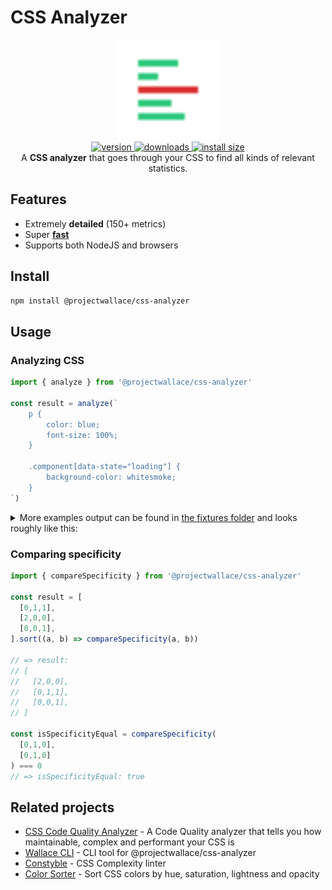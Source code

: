 # CSS Analyzer

<div align="center">
  <img src="logo.svg" height="160" width="160" alt="Analyzer logo">
</div>

<div align="center">
  <a href="https://npmjs.org/package/@projectwallace/css-analyzer">
    <img src="https://badgen.net/npm/v/@projectwallace/css-analyzer" alt="version" />
  </a>
  <a href="https://npmjs.org/package/@projectwallace/css-analyzer">
    <img src="https://badgen.now.sh/npm/dm/@projectwallace/css-analyzer" alt="downloads" />
  </a>
  <a href="https://packagephobia.com/result?p=%40projectwallace%2Fcss-analyzer">
    <img src="https://packagephobia.com/badge?p=%40projectwallace%2Fcss-analyzer" alt="install size" />
  </a>
</div>

<div align="center">
A <b>CSS analyzer</b> that goes through your CSS to find all kinds of relevant statistics.
</div>

## Features

* Extremely **detailed** (150+ metrics)
* Super **[fast](/benchmark)**
* Supports both NodeJS and browsers

## Install

```sh
npm install @projectwallace/css-analyzer
```

## Usage

### Analyzing CSS

```js
import { analyze } from '@projectwallace/css-analyzer'

const result = analyze(`
	p {
		color: blue;
		font-size: 100%;
	}

	.component[data-state="loading"] {
		background-color: whitesmoke;
	}
`)
```
<details>
  <summary>More examples output can be found in <a href="src/__fixtures__">the fixtures folder</a> and looks roughly like this:</summary>

```json
{
  "stylesheet": {
    "sourceLinesOfCode": 5,
    "linesOfCode": 8,
    "size": 113,
    "comments": {
      "total": 0,
      "size": 0
    }
  },
  "atrules": {
    "fontface": {
      "total": 0,
      "totalUnique": 0,
      "unique": [],
      "uniquenessRatio": 1
    },
    "import": {
      "total": 0,
      "totalUnique": 0,
      "unique": {},
      "uniquenessRatio": 0
    },
    "media": {
      "total": 0,
      "totalUnique": 0,
      "unique": {},
      "uniquenessRatio": 0
    },
    "charset": {
      "total": 0,
      "totalUnique": 0,
      "unique": {},
      "uniquenessRatio": 0
    },
    "supports": {
      "total": 0,
      "totalUnique": 0,
      "unique": {},
      "uniquenessRatio": 0
    },
    "keyframes": {
      "total": 0,
      "totalUnique": 0,
      "unique": {},
      "uniquenessRatio": 0,
      "prefixed": {
        "total": 0,
        "totalUnique": 0,
        "unique": {},
        "uniquenessRatio": 0,
        "ratio": null
      }
    },
    "container": {
      "total": 0,
      "totalUnique": 0,
      "unique": {},
      "uniquenessRatio": 0
    }
  },
  "rules": {
    "total": 2,
    "empty": {
      "total": 0,
      "ratio": 0
    },
    "selectors": {
      "min": 1,
      "max": 1,
      "mean": 1,
      "mode": 1,
      "median": 1,
      "range": 0,
      "sum": 2,
      "items": [
        1,
        1
      ]
    },
    "declarations": {
      "min": 1,
      "max": 2,
      "mean": 1.5,
      "mode": 1.5,
      "median": 1.5,
      "range": 1,
      "sum": 3,
      "items": [
        2,
        1
      ]
    }
  },
  "selectors": {
    "total": 2,
    "totalUnique": 2,
    "uniquenessRatio": 1,
    "specificity": {
      "sum": [
        0,
        2,
        1
      ],
      "min": [
        0,
        0,
        1
      ],
      "max": [
        0,
        2,
        0
      ],
      "mean": [
        0,
        1,
        0.5
      ],
      "mode": [
        0,
        1,
        0.5
      ],
      "median": [
        0,
        1,
        0.5
      ],
      "items": [
        [
          0,
          0,
          1
        ],
        [
          0,
          2,
          0
        ]
      ]
    },
    "complexity": {
      "min": 1,
      "max": 3,
      "mean": 2,
      "mode": 2,
      "median": 2,
      "range": 2,
      "sum": 4,
      "total": 2,
      "totalUnique": 2,
      "unique": {
        "1": 1,
        "3": 1
      },
      "uniquenessRatio": 1,
      "items": [
        1,
        3
      ]
    },
    "id": {
      "total": 0,
      "totalUnique": 0,
      "unique": {},
      "uniquenessRatio": 0,
      "ratio": 0
    },
    "accessibility": {
      "total": 0,
      "totalUnique": 0,
      "unique": {},
      "uniquenessRatio": 0,
      "ratio": 0
    },
    "keyframes": {
      "total": 0,
      "totalUnique": 0,
      "unique": {},
      "uniquenessRatio": 0,
      "ratio": 0
    }
  },
  "declarations": {
    "total": 3,
    "unique": {
      "total": 3,
      "ratio": 1
    },
    "importants": {
      "total": 0,
      "ratio": 0,
      "inKeyframes": {
        "total": 0,
        "ratio": 0
      }
    }
  },
  "properties": {
    "total": 3,
    "totalUnique": 3,
    "unique": {
      "color": 1,
      "font-size": 1,
      "background-color": 1
    },
    "uniquenessRatio": 1,
    "prefixed": {
      "total": 0,
      "totalUnique": 0,
      "unique": {},
      "uniquenessRatio": 0,
      "ratio": 0
    },
    "custom": {
      "total": 0,
      "totalUnique": 0,
      "unique": {},
      "uniquenessRatio": 0,
      "ratio": 0
    },
    "browserhacks": {
      "total": 0,
      "totalUnique": 0,
      "unique": {},
      "uniquenessRatio": 0,
      "ratio": 0
    }
  },
  "values": {
    "colors": {
      "total": 2,
      "totalUnique": 2,
      "unique": {
        "blue": 1,
        "whitesmoke": 1
      },
      "uniquenessRatio": 1,
      "itemsPerContext": {
        "color": {
          "total": 1,
          "totalUnique": 1,
          "unique": {
            "blue": 1
          },
          "uniquenessRatio": 1
        },
        "background-color": {
          "total": 1,
          "totalUnique": 1,
          "unique": {
            "whitesmoke": 1
          },
          "uniquenessRatio": 1
        }
      }
    },
    "fontFamilies": {
      "total": 0,
      "totalUnique": 0,
      "unique": {},
      "uniquenessRatio": 0
    },
    "fontSizes": {
      "total": 1,
      "totalUnique": 1,
      "unique": {
        "100%": 1
      },
      "uniquenessRatio": 1
    },
    "zindexes": {
      "total": 0,
      "totalUnique": 0,
      "unique": {},
      "uniquenessRatio": 0
    },
    "textShadows": {
      "total": 0,
      "totalUnique": 0,
      "unique": {},
      "uniquenessRatio": 0
    },
    "boxShadows": {
      "total": 0,
      "totalUnique": 0,
      "unique": {},
      "uniquenessRatio": 0
    },
    "animations": {
      "durations": {
        "total": 0,
        "totalUnique": 0,
        "unique": {},
        "uniquenessRatio": 0
      },
      "timingFunctions": {
        "total": 0,
        "totalUnique": 0,
        "unique": {},
        "uniquenessRatio": 0
      }
    },
    "prefixes": {
      "total": 0,
      "totalUnique": 0,
      "unique": {},
      "uniquenessRatio": 0
    },
    "units": {
      "total": 0,
      "totalUnique": 0,
      "unique": {},
      "uniquenessRatio": 0,
      "itemsPerContext": {}
    }
  },
  "__meta__": {
    "parseTime": 4,
    "analyzeTime": 5,
    "total": 10
  }
}
```
</details>

### Comparing specificity

```js
import { compareSpecificity } from '@projectwallace/css-analyzer'

const result = [
  [0,1,1],
  [2,0,0],
  [0,0,1],
].sort((a, b) => compareSpecificity(a, b))

// => result:
// [
//   [2,0,0],
//   [0,1,1],
//   [0,0,1],
// ]

const isSpecificityEqual = compareSpecificity(
  [0,1,0],
  [0,1,0]
) === 0
// => isSpecificityEqual: true
```

## Related projects

- [CSS Code Quality Analyzer](https://github.com/projectwallace/css-code-quality) - 
  A Code Quality analyzer that tells you how maintainable, complex and performant your CSS is
- [Wallace CLI](https://github.com/projectwallace/wallace-cli) - CLI tool for
  @projectwallace/css-analyzer
- [Constyble](https://github.com/projectwallace/constyble) - CSS Complexity linter
- [Color Sorter](https://github.com/projectwallace/color-sorter) - Sort CSS colors
  by hue, saturation, lightness and opacity

